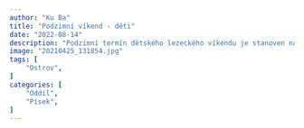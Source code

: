 ```yaml
---
author: "Ku Ba"
title: "Podzimní víkend - děti"
date: "2022-08-14"
description: "Podzimní termín dětského lezeckého víkendu je stanoven na 30.9-2.10.2022"
image: "20210425_131854.jpg"
tags: [
    "Ostrov",
]
categories: [
    "Oddíl",
    "Písek",
]
---
```

